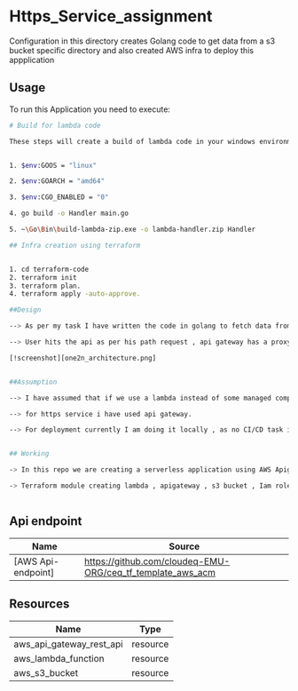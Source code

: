 # Https_Service_assignment

Configuration in this directory creates Golang code to get data from a s3 bucket specific directory and also created AWS infra to deploy this appplication

## Usage

To run this Application you need to execute:

```bash
# Build for lambda code

These steps will create a build of lambda code in your windows environment , we can also build the code build using CI/CD pipeline.


1. $env:GOOS = "linux"

2. $env:GOARCH = "amd64"

3. $env:CGO_ENABLED = "0"

4. go build -o Handler main.go

5. ~\Go\Bin\build-lambda-zip.exe -o lambda-handler.zip Handler

## Infra creation using terraform


1. cd terraform-code
2. terraform init
3. terraform plan.
4. terraform apply -auto-approve.

##Design

--> As per my task I have written the code in golang to fetch data from s3 bucket as per request path , here the design is a serverless architecture which consist api gateway for https api , lambda function to process the code and s3 bucket from where we have to fetch the data.

--> User hits the api as per his path request , api gateway has a proxy setup which handles the path structure ex. https://api/{path+} , lambda code takes the path from api and process the code to fetch data from s3.

[!screenshot][one2n_architecture.png]


##Assumption

--> I have assumed that if we use a lambda instead of some managed compute engine we can save the cost . 

--> for https service i have used api gateway.

--> For deployment currently I am doing it locally , as no CI/CD task is mentioned.


## Working

-> In this repo we are creating a serverless application using AWS Apigateway , s3 bucket and Lambda functions . Using api gateway endpoint we are triggering lambda function which have a golang code to use AWS SDK and list all the content inside our bucket according to the api path.

-> Terraform module creating lambda , apigateway , s3 bucket , Iam role for lambda and policies for bucket



```

## Api endpoint

| Name                                               | Source                                                     |
| -------------------------------------------------- | ---------------------------------------------------------- |
| <a name="AWS Api-endpoint"></a> [AWS Api-endpoint] | https://github.com/cloudeq-EMU-ORG/ceq_tf_template_aws_acm |

## Resources

| Name                     | Type     |
| ------------------------ | -------- |
| aws_api_gateway_rest_api | resource |
| aws_lambda_function      | resource |
| aws_s3_bucket            | resource |
